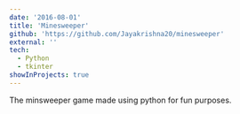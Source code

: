 ```yaml
---
date: '2016-08-01'
title: 'Minesweeper'
github: 'https://github.com/Jayakrishna20/minesweeper'
external: ''
tech:
  - Python
  - tkinter
showInProjects: true
---
```


The minsweeper game made using python for fun purposes.

